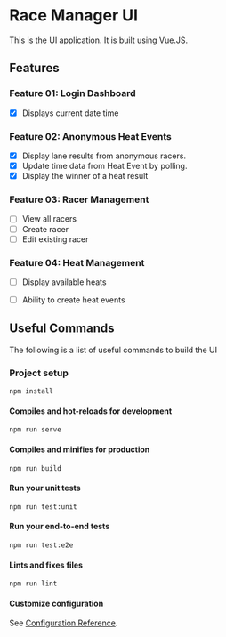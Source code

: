 # Race Manager UI
This is the UI application. It is built using Vue.JS.

## Features

### Feature 01: Login Dashboard
- [x] Displays current date time

### Feature 02: Anonymous Heat Events
- [x] Display lane results from anonymous racers. 
- [x] Update time data from Heat Event by polling.
- [x] Display the winner of a heat result

### Feature 03: Racer Management
- [ ] View all racers
- [ ] Create racer
- [ ] Edit existing racer
 
### Feature 04: Heat Management
- [ ] Display available heats
- [ ] Ability to create heat events



## Useful Commands
The following is a list of useful commands to build the UI


### Project setup
```
npm install
```

#### Compiles and hot-reloads for development
```
npm run serve
```

#### Compiles and minifies for production
```
npm run build
```

#### Run your unit tests
```
npm run test:unit
```

#### Run your end-to-end tests
```
npm run test:e2e
```

#### Lints and fixes files
```
npm run lint
```

#### Customize configuration
See [Configuration Reference](https://cli.vuejs.org/config/).
